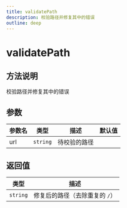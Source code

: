 ```yaml
---
title: validatePath
description: 校验路径并修复其中的错误
outline: deep
---
```


# validatePath

## 方法说明

校验路径并修复其中的错误

## 参数

| 参数名 | 类型 | 描述 | 默认值 |
| --- | --- | --- | --- |
| url | `string` | 待校验的路径 |  |

## 返回值

| 类型 | 描述 |
| --- | --- |
| `string` | 修复后的路径（去除重复的 `/`） |
